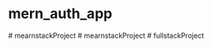 # mern_auth_app
#   m e a r n s t a c k P r o j e c t  
 #   m e a r n s t a c k P r o j e c t  
 #   f u l l s t a c k P r o j e c t  
 